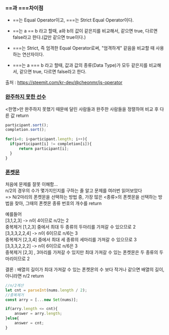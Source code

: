 ### ==과 ===차이점

  - ==는 Equal Operator이고,  ===는 Strict Equal Operator이다. 
  - ==는 a == b 라고 할때, a와 b의 값이 같은지를 비교해서, 같으면 true, 다르면 false라고 한다.(값만 같으면 true이다.)
 
  - ===는 Strict, 즉 엄격한 Equal Operator로써, "엄격하게" 같음을 비교할 때 사용하는 연산자이다. 
  - ===는 a === b 라고 할때, 값과 값의 종류(Data Type)가 모두 같은지를 비교해서, 같으면 true, 다르면 false라고 한다. 


출처 : https://steemit.com/kr-dev/@cheonmr/js-operator


### [완주하지 못한 선수](https://school.programmers.co.kr/learn/courses/30/lessons/42576)

  <한명>만 완주하지 못했기 때문에 달린 사람들과 완주한 사람들을 정렬하여 비교 후 다른 값 return
  
  ```javascript
  participant.sort();
  completion.sort();
        
  for(i=0; i<participant.length; i++){
    if(participant[i] != completion[i]){
        return participant[i];
    }
  }
  ```
  
  
  
### [폰켓몬](https://school.programmers.co.kr/learn/courses/30/lessons/1845)

  처음에 문제를 잘못 이해함...  
  n/2의 경우의 수가 몇가지인지를 구하는 줄 알고 문제를 여러번 읽어보았다  
  => N/2마리의 폰켓몬을 선택하는 방법 중, 가장 많은 <종류>의 폰켓몬을 선택하는 방법을 찾아, 그때의 폰켓몬 종류 번호의 개수를 return 
  
  예를들어  
  [3,1,2,3] -> n이 4이므로 n/2는 2  
  중복제거 [1,2,3] 중에서 최대 두 종류의 두마리를 가져갈 수 있으므로 2  
  [3,3,3,2,2,4]	-> n이 6이므로 n/6는 3  
  중복제거 [2,3,4] 중에서 최대 세 종류의 세마리를 가져갈 수 있으므로 3  
  [3,3,3,2,2,2]	-> n이 6이므로 n/6은 3  
  중복제거 [2,3] , 3마리를 가져갈 수 있지만 최대 가져갈 수 있는 폰켓몬은 두 종류의 두마리이므로 2  
  
  결론 : 배열의 길이가 최대 가져갈 수 있는 폰켓몬의 수 보다 작거나 같으면 배열의 길이, 아니라면 n/2 return
  
  ```javascript
  //n/2계산
  let cnt = parseInt(nums.length / 2);
  //중복제거
  const arry = [...new Set(nums)];
  
  if(arry.length <= cnt){
      answer = arry.length;
  }else{
      answer = cnt;
  }
  ```
  
  
